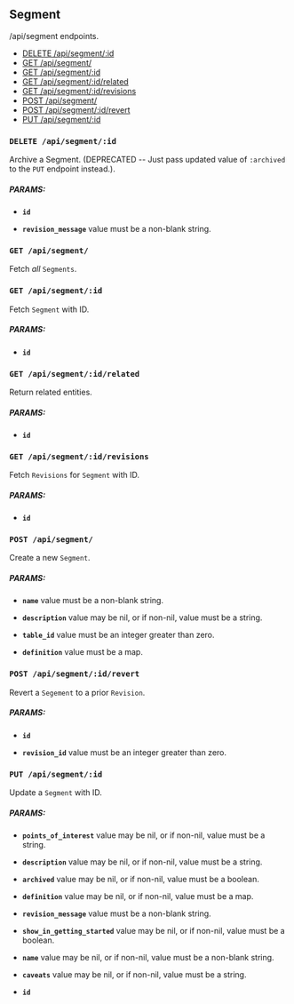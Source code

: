 ## Segment

/api/segment endpoints.

  - [DELETE /api/segment/:id](#delete-apisegmentid)
  - [GET /api/segment/](#get-apisegment)
  - [GET /api/segment/:id](#get-apisegmentid)
  - [GET /api/segment/:id/related](#get-apisegmentidrelated)
  - [GET /api/segment/:id/revisions](#get-apisegmentidrevisions)
  - [POST /api/segment/](#post-apisegment)
  - [POST /api/segment/:id/revert](#post-apisegmentidrevert)
  - [PUT /api/segment/:id](#put-apisegmentid)

### `DELETE /api/segment/:id`

Archive a Segment. (DEPRECATED -- Just pass updated value of `:archived` to the `PUT` endpoint instead.).

##### PARAMS:

*  **`id`** 

*  **`revision_message`** value must be a non-blank string.

### `GET /api/segment/`

Fetch *all* `Segments`.

### `GET /api/segment/:id`

Fetch `Segment` with ID.

##### PARAMS:

*  **`id`**

### `GET /api/segment/:id/related`

Return related entities.

##### PARAMS:

*  **`id`**

### `GET /api/segment/:id/revisions`

Fetch `Revisions` for `Segment` with ID.

##### PARAMS:

*  **`id`**

### `POST /api/segment/`

Create a new `Segment`.

##### PARAMS:

*  **`name`** value must be a non-blank string.

*  **`description`** value may be nil, or if non-nil, value must be a string.

*  **`table_id`** value must be an integer greater than zero.

*  **`definition`** value must be a map.

### `POST /api/segment/:id/revert`

Revert a `Segement` to a prior `Revision`.

##### PARAMS:

*  **`id`** 

*  **`revision_id`** value must be an integer greater than zero.

### `PUT /api/segment/:id`

Update a `Segment` with ID.

##### PARAMS:

*  **`points_of_interest`** value may be nil, or if non-nil, value must be a string.

*  **`description`** value may be nil, or if non-nil, value must be a string.

*  **`archived`** value may be nil, or if non-nil, value must be a boolean.

*  **`definition`** value may be nil, or if non-nil, value must be a map.

*  **`revision_message`** value must be a non-blank string.

*  **`show_in_getting_started`** value may be nil, or if non-nil, value must be a boolean.

*  **`name`** value may be nil, or if non-nil, value must be a non-blank string.

*  **`caveats`** value may be nil, or if non-nil, value must be a string.

*  **`id`**